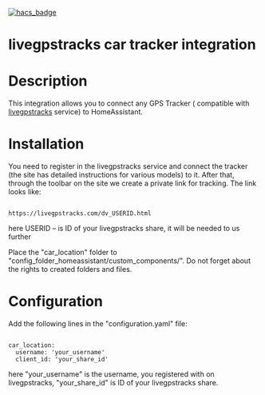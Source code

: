[![hacs_badge](https://img.shields.io/badge/HACS-Custom-orange.svg)](https://github.com/custom-components/hacs)

# livegpstracks car tracker integration

<h1>Description</h1>
<p>This integration allows you to connect any GPS Tracker ( compatible with <a href='https://livegpstracks.com/'>livegpstracks</a> service) to HomeAssistant.</p>

<h1>Installation</h1>
<p>You need to register in the livegpstracks service and connect the tracker (the site has detailed instructions for various models) to it. After that, through the toolbar on the site we create a private link for tracking. The link looks like:</p> 
<pre><code>
https://livegpstracks.com/dv_USERID.html
</code></pre>
<p>here USERID – is ID of your livegpstracks share, it will be needed to us further </p>
<p>Place the "car_location" folder to "config_folder_homeassistant/custom_components/". Do not forget about the rights to created folders and files.</p>

<h1>Configuration</h1>
<p>Add the following lines in the "configuration.yaml" file:</p>
<pre><code>
car_location:
  username: 'your_username'
  client_id: 'your_share_id'
</code></pre>
<p>here "your_username" is the username, you registered with on livegpstracks, "your_share_id" is ID of your livegpstracks share.</p>